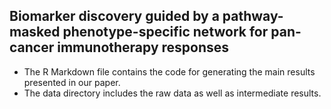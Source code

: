 ## Biomarker discovery guided by a pathway-masked phenotype-specific network for pan-cancer immunotherapy responses

* The R Markdown file contains the code for generating the main results presented in our paper.
* The data directory includes the raw data as well as intermediate results.
